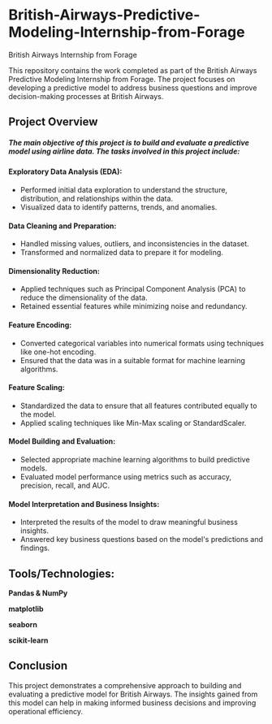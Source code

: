 # British-Airways-Predictive-Modeling-Internship-from-Forage
British Airways Internship from Forage

This repository contains the work completed as part of the British Airways Predictive Modeling Internship from Forage. The project focuses on developing a predictive model to address business questions and improve decision-making processes at British Airways.


## **Project Overview**
##### The main objective of this project is to build and evaluate a predictive model using airline data. The tasks involved in this project include:

#### **Exploratory Data Analysis (EDA):**
- Performed initial data exploration to understand the structure, distribution, and relationships within the data.
- Visualized data to identify patterns, trends, and anomalies.


#### **Data Cleaning and Preparation:**
- Handled missing values, outliers, and inconsistencies in the dataset.
- Transformed and normalized data to prepare it for modeling.


#### **Dimensionality Reduction:**
- Applied techniques such as Principal Component Analysis (PCA) to reduce the dimensionality of the data.
- Retained essential features while minimizing noise and redundancy.


#### **Feature Encoding:**
- Converted categorical variables into numerical formats using techniques like one-hot encoding.
- Ensured that the data was in a suitable format for machine learning algorithms.


#### **Feature Scaling:**
- Standardized the data to ensure that all features contributed equally to the model.
- Applied scaling techniques like Min-Max scaling or StandardScaler.


#### **Model Building and Evaluation:**
- Selected appropriate machine learning algorithms to build predictive models.
- Evaluated model performance using metrics such as accuracy, precision, recall, and AUC.
  

#### **Model Interpretation and Business Insights:**
- Interpreted the results of the model to draw meaningful business insights.
- Answered key business questions based on the model's predictions and findings.



## **Tools/Technologies:**

**Pandas & NumPy**

**matplotlib**

**seaborn**

**scikit-learn**


## **Conclusion**
This project demonstrates a comprehensive approach to building and evaluating a predictive model for British Airways. The insights gained from this model can help in making informed business decisions and improving operational efficiency.

